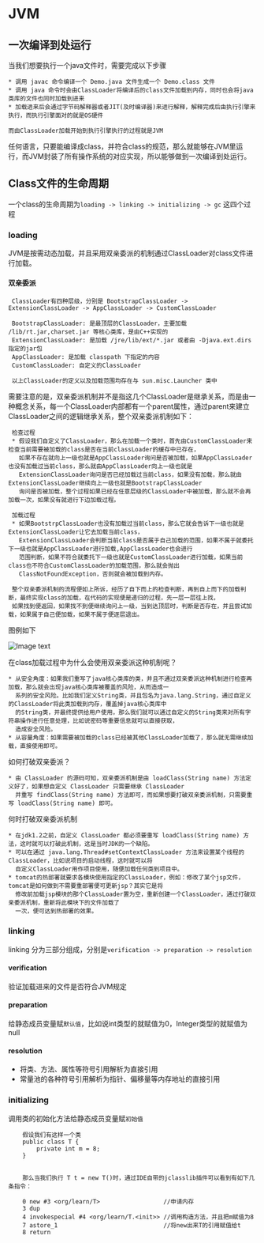 # JVM

## 一次编译到处运行
当我们想要执行一个java文件时，需要完成以下步骤
````
* 调用 javac 命令编译一个 Demo.java 文件生成一个 Demo.class 文件
* 调用 java 命令时会由ClassLoader将编译后的class文件加载到内存，同时也会将java类库的文件也同时加载到进来
* 加载进来后会通过字节码解释器或者JIT(及时编译器)来进行解释，解释完成后由执行引擎来执行，而执行引擎面对的就是OS硬件

而由ClassLoader加载开始到执行引擎执行的过程就是JVM
````
任何语言，只要能编译成class，并符合class的规范，那么就能够在JVM里运行，而JVM封装了所有操作系统的对应实现，所以能够做到一次编译到处运行。

## Class文件的生命周期
一个class的生命周期为`loading -> linking -> initializing -> gc` 这四个过程

### loading
JVM是按需动态加载，并且采用双亲委派的机制通过ClassLoader对class文件进行加载。
#### 双亲委派
````
 ClassLoader有四种层级，分别是 BootstrapClassLoader -> ExtensionClassLoader -> AppClassLoader -> CustomClassLoader

 BootstrapClassLoader: 是最顶层的ClassLoader，主要加载 /lib/rt.jar,charset.jar 等核心类库，是由C++实现的
 ExtensionClassLoader: 是加载 /jre/lib/ext/*.jar 或者由 -Djava.ext.dirs 指定的jar包
 AppClassLoader: 是加载 classpath 下指定的内容
 CustomClassLoader: 自定义的ClassLoader

 以上ClassLoader的定义以及加载范围均存在与 sun.misc.Launcher 类中
````
需要注意的是，双亲委派机制并不是指这几个ClassLoader是继承关系，而是由一种概念关系，每一个ClassLoader内部都有一个parent属性，通过parent来建立ClassLoader之间的逻辑继承关系，整个双亲委派机制如下：
````
 检查过程
 * 假设我们自定义了ClassLoader，那么在加载一个类时，首先由CustomClassLoader来检查当前需要被加载的class是否在当前classLoader的缓存中已存在，
   如果不存在就向上一级也就是AppClassLoader询问是否被加载，如果AppClassLoader也没有加载过当前class，那么就由AppClassLoader向上一级也就是
   ExtensionClassLoader询问是否已经加载过当前class，如果没有加载，那么就由ExtensionClassLoader继续向上一级也就是BootstrapClassLoader
   询问是否被加载，整个过程如果已经在任意层级的ClassLoader中被加载，那么就不会再加载一次，如果没有就进行下边加载过程。

 加载过程
 * 如果BootstrpClassLoader也没有加载过当前class，那么它就会告诉下一级也就是ExtensionClassLoader让它去加载当前class，
   ExtensionClassLoader会判断当前class是否属于自己加载的范围，如果不属于就委托下一级也就是AppClassLoader进行加载,AppClassLoader也会进行
   范围判断，如果不符合就委托下一级也就是CustomClassLoader进行加载，如果当前class也不符合CustomClassLoader的加载范围，那么就会抛出
   ClassNotFoundException，否则就会被加载到内存。

 整个双亲委派机制的流程便如上所诉，经历了自下而上的检查判断，再到自上而下的加载判断，最终实现class的加载，在代码的实现便是递归的过程，先一层一层往上找，
 如果找到便返回，如果找不到便继续询问上一级，当到达顶层时，判断是否存在，并且尝试加载，如果属于自己便加载，如果不属于便逐层退出。
````
图例如下

![Image text](https://raw.githubusercontent.com/justlau/resources/main/%E5%8F%8C%E4%BA%B2%E5%A7%94%E6%B4%BE.png?token=AHNOZJTB5PF5K7JVRA6W4KDAG4TNK)

在class加载过程中为什么会使用双亲委派这种机制呢？

    * 从安全角度：如果我们重写了java核心类库的类，并且不通过双亲委派这种机制进行检查再加载，那么就会出现java核心类库被覆盖的风险，从而造成一
      系列的安全风险。比如我们定义String类，并且包名为java.lang.String，通过自定义的ClassLoader将此类加载到内存，覆盖掉java核心类库中
      的String类，并最终提供给用户使用，那么我们就可以通过自定义的String类来对所有字符串操作进行任意处理，比如说密码等重要信息就可以直接获取，
      造成安全风险。
    * 从容量角度：如果需要被加载的class已经被其他ClassLoader加载了，那么就无需继续加载，直接使用即可。
如何打破双亲委派？

    * 由 ClassLoader 的源码可知，双亲委派机制是由 loadClass(String name) 方法定义好了，如果想自定义 ClassLoader 只需要继承 ClassLoader
      并重写 findClass(String name) 方法即可，而如果想要打破双亲委派机制，只需要重写 loadClass(String name) 即可。
何时打破双亲委派机制

    * 在jdk1.2之前，自定义 ClassLoader 都必须要重写 loadClass(String name) 方法，这时就可以打破此机制，这是当时JDK的一个缺陷。
    * 可以在通过 java.lang.Thread#setContextClassLoader 方法来设置某个线程的ClassLoader，比如说项目的启动线程，这时就可以将
      自定义ClassLoader用作项目使用，随便加载任何类到项目中。
    * tomcat的热部署就要求各模块使用指定的ClassLoader，例如：修改了某个jsp文件，tomcat是如何做到不需要重部署便可更新jsp？其实它是将
      修改前加载jsp模块的那个ClassLoader置为空，重新创建一个ClassLoader，通过打破双亲委派机制，重新将此模块下的文件加载了
      一次，便可达到热部署的效果。
### linking
linking 分为三部分组成，分别是`verification -> preparation -> resolution`
#### verification
验证加载进来的文件是否符合JVM规定
#### preparation
给静态成员变量赋`默认值`，比如说int类型的就赋值为0，Integer类型的就赋值为null
#### resolution
* 将类、方法、属性等符号引用解析为直接引用
* 常量池的各种符号引用解析为指针、偏移量等内存地址的直接引用
### initializing
调用类的初始化方法给静态成员变量赋`初始值`
````
    假设我们有这样一个类
    public class T {
        private int m = 8;
    }


    那么当我们执行 T t = new T()时，通过IDE自带的jclasslib插件可以看到有如下几条指令：
   
    0 new #3 <org/learn/T>                  //申请内存
    3 dup
    4 invokespecial #4 <org/learn/T.<init>> //调用构造方法，并且把m赋值为8
    7 astore_1                              //将new出来T的引用赋值给t
    8 return
````
